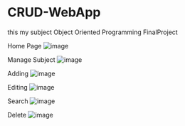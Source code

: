 # CRUD-WebApp
this my subject Object Oriented Programming FinalProject


Home Page
![image](https://github.com/DhenmarGaamil/CRUD-WebApp/assets/141404735/bc7ed547-ac5a-4794-a2cd-6b5483ede977)


Manage Subject
![image](https://github.com/DhenmarGaamil/CRUD-WebApp/assets/141404735/2af561cc-51ab-491c-a38f-2a684fdb9bd1)


Adding
![image](https://github.com/DhenmarGaamil/CRUD-WebApp/assets/141404735/03f900fa-613a-4d38-acae-862899af2b35)


Editing
![image](https://github.com/DhenmarGaamil/CRUD-WebApp/assets/141404735/eaf5fa63-5cf3-4af8-8c2a-94d488bf6c4d)


Search
![image](https://github.com/DhenmarGaamil/CRUD-WebApp/assets/141404735/a1d22efe-84f3-46e7-a077-44162ddb04bb)


 Delete
 ![image](https://github.com/DhenmarGaamil/CRUD-WebApp/assets/141404735/cfd2c230-1ee3-407d-b97d-2dc57279400a)

